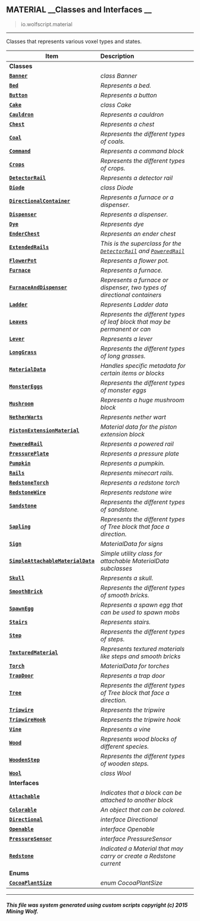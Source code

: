 ## MATERIAL __Classes and Interfaces __

>io.wolfscript.material

---

Classes that represents various voxel types and states.

Item | Description   
--- | :--- 
__Classes__|
__[`Banner`](Banner.md)__ | _class Banner_ 
__[`Bed`](Bed.md)__ | _Represents a bed._ 
__[`Button`](Button.md)__ | _Represents a button_ 
__[`Cake`](Cake.md)__ | _class Cake_ 
__[`Cauldron`](Cauldron.md)__ | _Represents a cauldron_ 
__[`Chest`](Chest.md)__ | _Represents a chest_ 
__[`Coal`](Coal.md)__ | _Represents the different types of coals._ 
__[`Command`](Command.md)__ | _Represents a command block_ 
__[`Crops`](Crops.md)__ | _Represents the different types of crops._ 
__[`DetectorRail`](DetectorRail.md)__ | _Represents a detector rail_ 
__[`Diode`](Diode.md)__ | _class Diode_ 
__[`DirectionalContainer`](DirectionalContainer.md)__ | _Represents a furnace or a dispenser._ 
__[`Dispenser`](Dispenser.md)__ | _Represents a dispenser._ 
__[`Dye`](Dye.md)__ | _Represents dye_ 
__[`EnderChest`](EnderChest.md)__ | _Represents an ender chest_ 
__[`ExtendedRails`](ExtendedRails.md)__ | _This is the superclass for the [`DetectorRail`](DetectorRail.md) and [`PoweredRail`](PoweredRail.md)_ 
__[`FlowerPot`](FlowerPot.md)__ | _Represents a flower pot._ 
__[`Furnace`](Furnace.md)__ | _Represents a furnace._ 
__[`FurnaceAndDispenser`](FurnaceAndDispenser.md)__ | _Represents a furnace or dispenser, two types of directional containers_ 
__[`Ladder`](Ladder.md)__ | _Represents Ladder data_ 
__[`Leaves`](Leaves.md)__ | _Represents the different types of leaf block that may be permanent or can_ 
__[`Lever`](Lever.md)__ | _Represents a lever_ 
__[`LongGrass`](LongGrass.md)__ | _Represents the different types of long grasses._ 
__[`MaterialData`](MaterialData.md)__ | _Handles specific metadata for certain items or blocks_ 
__[`MonsterEggs`](MonsterEggs.md)__ | _Represents the different types of monster eggs_ 
__[`Mushroom`](Mushroom.md)__ | _Represents a huge mushroom block_ 
__[`NetherWarts`](NetherWarts.md)__ | _Represents nether wart_ 
__[`PistonExtensionMaterial`](PistonExtensionMaterial.md)__ | _Material data for the piston extension block_ 
__[`PoweredRail`](PoweredRail.md)__ | _Represents a powered rail_ 
__[`PressurePlate`](PressurePlate.md)__ | _Represents a pressure plate_ 
__[`Pumpkin`](Pumpkin.md)__ | _Represents a pumpkin._ 
__[`Rails`](Rails.md)__ | _Represents minecart rails._ 
__[`RedstoneTorch`](RedstoneTorch.md)__ | _Represents a redstone torch_ 
__[`RedstoneWire`](RedstoneWire.md)__ | _Represents redstone wire_ 
__[`Sandstone`](Sandstone.md)__ | _Represents the different types of sandstone._ 
__[`Sapling`](Sapling.md)__ | _Represents the different types of Tree block that face a direction._ 
__[`Sign`](Sign.md)__ | _MaterialData for signs_ 
__[`SimpleAttachableMaterialData`](SimpleAttachableMaterialData.md)__ | _Simple utility class for attachable MaterialData subclasses_ 
__[`Skull`](Skull.md)__ | _Represents a skull._ 
__[`SmoothBrick`](SmoothBrick.md)__ | _Represents the different types of smooth bricks._ 
__[`SpawnEgg`](SpawnEgg.md)__ | _Represents a spawn egg that can be used to spawn mobs_ 
__[`Stairs`](Stairs.md)__ | _Represents stairs._ 
__[`Step`](Step.md)__ | _Represents the different types of steps._ 
__[`TexturedMaterial`](TexturedMaterial.md)__ | _Represents textured materials like steps and smooth bricks_ 
__[`Torch`](Torch.md)__ | _MaterialData for torches_ 
__[`TrapDoor`](TrapDoor.md)__ | _Represents a trap door_ 
__[`Tree`](Tree.md)__ | _Represents the different types of Tree block that face a direction._ 
__[`Tripwire`](Tripwire.md)__ | _Represents the tripwire_ 
__[`TripwireHook`](TripwireHook.md)__ | _Represents the tripwire hook_ 
__[`Vine`](Vine.md)__ | _Represents a vine_ 
__[`Wood`](Wood.md)__ | _Represents wood blocks of different species._ 
__[`WoodenStep`](WoodenStep.md)__ | _Represents the different types of wooden steps._ 
__[`Wool`](Wool.md)__ | _class Wool_ 
__Interfaces__|
__[`Attachable`](Attachable.md)__ | _Indicates that a block can be attached to another block_ 
__[`Colorable`](Colorable.md)__ | _An object that can be colored._ 
__[`Directional`](Directional.md)__ | _interface Directional_ 
__[`Openable`](Openable.md)__ | _interface Openable_ 
__[`PressureSensor`](PressureSensor.md)__ | _interface PressureSensor_ 
__[`Redstone`](Redstone.md)__ | _Indicated a Material that may carry or create a Redstone current_ 
__Enums__|
__[`CocoaPlantSize`](CocoaPlantSize.md)__ | _enum CocoaPlantSize_ 



---



##### This file was system generated using custom scripts copyright (c) 2015 Mining Wolf.
	

